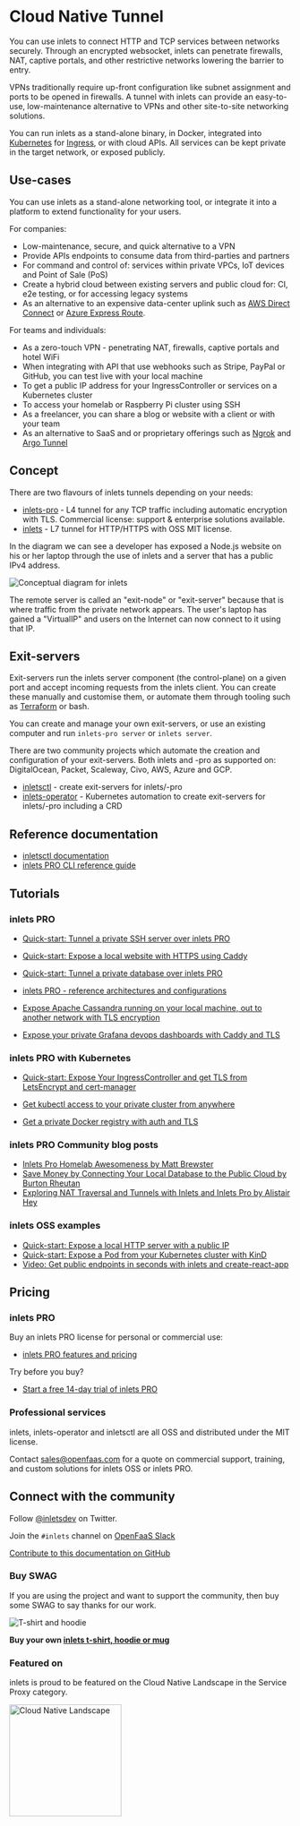# Cloud Native Tunnel

You can use inlets to connect HTTP and TCP services between networks securely. Through an encrypted websocket, inlets can penetrate firewalls, NAT, captive portals, and other restrictive networks lowering the barrier to entry.

VPNs traditionally require up-front configuration like subnet assignment and ports to be opened in firewalls. A tunnel with inlets can provide an easy-to-use, low-maintenance alternative to VPNs and other site-to-site networking solutions. 

You can run inlets as a stand-alone binary, in Docker, integrated into [Kubernetes](https://kubernetes.io) for [Ingress](https://kubernetes.io/docs/concepts/services-networking/ingress/), or with cloud APIs. All services can be kept private in the target network, or exposed publicly.

## Use-cases

You can use inlets as a stand-alone networking tool, or integrate it into a platform to extend functionality for your users.

For companies:

* Low-maintenance, secure, and quick alternative to a VPN
* Provide APIs endpoints to consume data from third-parties and partners
* For command and control of: services within private VPCs, IoT devices and Point of Sale (PoS)
* Create a hybrid cloud between existing servers and public cloud for: CI, e2e testing, or for accessing legacy systems
* As an alternative to an expensive data-center uplink such as [AWS Direct Connect](https://aws.amazon.com/directconnect/) or [Azure Express Route](https://docs.microsoft.com/en-us/azure/expressroute/expressroute-introduction).

For teams and individuals:

* As a zero-touch VPN - penetrating NAT, firewalls, captive portals and hotel WiFi
* When integrating with API that use webhooks such as Stripe, PayPal or GitHub, you can test live with your local machine
* To get a public IP address for your IngressController or services on a Kubernetes cluster
* To access your homelab or Raspberry Pi cluster using SSH
* As a freelancer, you can share a blog or website with a client or with your team
* As an alternative to SaaS and or proprietary offerings such as [Ngrok](https://ngrok.io) and [Argo Tunnel](https://www.cloudflare.com/en-gb/products/argo-tunnel/)

## Concept

There are two flavours of inlets tunnels depending on your needs:

* [inlets-pro](https://github.com/inlets/inlets-pro) - L4 tunnel for any TCP traffic including automatic encryption with TLS. Commercial license: support & enterprise solutions available.
* [inlets](https://github.com/inlets/inlets) - L7 tunnel for HTTP/HTTPS with OSS MIT license.

In the diagram we can see a developer has exposed a Node.js website on his or her laptop through the use of inlets and a server that has a public IPv4 address.

![Conceptual diagram for inlets](images/conceptual.png)

The remote server is called an "exit-node" or "exit-server" because that is where traffic from the private network appears. The user's laptop has gained a "VirtualIP" and users on the Internet can now connect to it using that IP.

## Exit-servers

Exit-servers run the inlets server component (the control-plane) on a given port and accept incoming requests from the inlets client. You can create these manually and customise them, or automate them through tooling such as [Terraform](https://www.terraform.io) or bash.

You can create and manage your own exit-servers, or use an existing computer and run `inlets-pro server` or `inlets server`.

There are two community projects which automate the creation and configuration of your exit-servers. Both inlets and -pro as supported on: DigitalOcean, Packet, Scaleway, Civo, AWS, Azure and GCP.

* [inletsctl](https://github.com/inlets/inletsctl)  - create exit-servers for inlets/-pro
* [inlets-operator](https://github.com/inlets/inlets-operator) - Kubernetes automation to create exit-servers for inlets/-pro including a CRD

## Reference documentation

* [inletsctl documentation](/tools/inletsctl?id=inletsctl-reference-documentation)
* [inlets PRO CLI reference guide](https://github.com/inlets/inlets-pro/blob/master/docs/cli-reference.md)

## Tutorials

### inlets PRO

* [Quick-start: Tunnel a private SSH server over inlets PRO](/get-started/quickstart-tcp-ssh)
* [Quick-start: Expose a local website with HTTPS using Caddy](/get-started/quickstart-caddy)
* [Quick-start: Tunnel a private database over inlets PRO](/get-started/quickstart-tcp-database)

* [inlets PRO - reference architectures and configurations](https://github.com/inlets/inlets-pro)
* [Expose Apache Cassandra running on your local machine, out to another network with TLS encryption](https://github.com/inlets/inlets-pro/blob/master/docs/cassandra-tutorial.md)
* [Expose your private Grafana devops dashboards with Caddy and TLS](https://blog.alexellis.io/expose-grafana-dashboards/)

### inlets PRO with Kubernetes

* [Quick-start: Expose Your IngressController and get TLS from LetsEncrypt and cert-manager](/get-started/quickstart-ingresscontroller-cert-manager?id=expose-your-ingresscontroller-and-get-tls-from-letsencrypt)

* [Get kubectl access to your private cluster from anywhere](https://blog.alexellis.io/get-private-kubectl-access-anywhere/)
* [Get a private Docker registry with auth and TLS](https://blog.alexellis.io/get-a-tls-enabled-docker-registry-in-5-minutes/)

### inlets PRO Community blog posts

* [Inlets Pro Homelab Awesomeness by Matt Brewster](https://blog.brewsterops.dev/post/inlets-pro-homelab/)
* [Save Money by Connecting Your Local Database to the Public Cloud by Burton Rheutan](https://medium.com/@burtonr/local-database-for-the-cloud-with-inlets-pro-ac0488cc54e0)
* [Exploring NAT Traversal and Tunnels with Inlets and Inlets Pro by Alistair Hey](https://blog.heyal.co.uk/inlets-pro/)

### inlets OSS examples

* [Quick-start: Expose a local HTTP server with a public IP](/get-started/quickstart-http)
* [Quick-start: Expose a Pod from your Kubernetes cluster with KinD](/get-started/quickstart-k8s-pod)
* [Video: Get public endpoints in seconds with inlets and create-react-app](https://www.youtube.com/watch?v=jrAqqe8N3q4&feature=youtu.be)

## Pricing

### inlets PRO

Buy an inlets PRO license for personal or commercial use:

* [inlets PRO features and pricing](/pricing/?id=pricing)

Try before you buy?

* [Start a free 14-day trial of inlets PRO](https://docs.google.com/forms/d/e/1FAIpQLScfNQr1o_Ctu_6vbMoTJ0xwZKZ3Hszu9C-8GJGWw1Fnebzz-g/viewform)

### Professional services

inlets, inlets-operator and inletsctl are all OSS and distributed under the MIT license.

Contact [sales@openfaas.com](mailto:sales@openfaas.com) for a quote on commercial support, training, and custom solutions for inlets OSS or inlets PRO.

## Connect with the community

Follow [@inletsdev](https://twitter.com/inletsdev) on Twitter.

Join the `#inlets` channel on [OpenFaaS Slack](https://slack.openfaas.io/)

[Contribute to this documentation on GitHub](https://github.com/inlets/docs/)

### Buy SWAG

If you are using the project and want to support the community, then buy some SWAG to say thanks for our work.

![T-shirt and hoodie](images/inlets-swag.jpg)

**Buy your own [inlets t-shirt, hoodie or mug](https://store.openfaas.com/)**

### Featured on

inlets is proud to be featured on the Cloud Native Landscape in the Service Proxy category.

<p><a href="https://landscape.cncf.io"><img width="200px" src="/images/cncf-landscape-left-logo.svg" alt="Cloud Native Landscape"></a></p>
